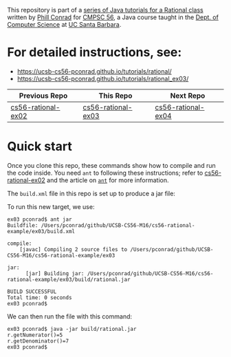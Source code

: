 This repository is part of a [series of Java tutorials for a Rational class](https://ucsb-cs56-pconrad.github.io/tutorials/rational/) written by [Phill Conrad](https://www.cs.ucsb.edu/~pconrad) for [CMPSC 56](ucsb-cs56-pconrad.github.io), a Java course taught in the [Dept. of Computer Science](https://www.cs.ucsb.edu) at [UC Santa Barbara](https://www.ucsb.edu).

# For detailed instructions, see:

* https://ucsb-cs56-pconrad.github.io/tutorials/rational/
* https://ucsb-cs56-pconrad.github.io/tutorials/rational_ex03/

| Previous Repo | This Repo | Next Repo
|-|-|-|
|[cs56-rational-ex02](https://github.com/UCSB-CS56-pconrad/cs56-rational-ex02)|[cs56-rational-ex03](https://github.com/UCSB-CS56-pconrad/cs56-rational-ex03)|[cs56-rational-ex04](https://github.com/UCSB-CS56-pconrad/cs56-rational-ex04)


# Quick start

Once you clone this repo, these commands show how to compile and run the code inside.  You need  `ant` to following these instructions;  refer to [cs56-rational-ex02](https://github.com/UCSB-CS56-pconrad/cs56-rational-ex02) and the article on [`ant`](http://ucsb-cs56-pconrad.github.io/topics/ant/) for more information.

The `build.xml` file in this repo is set up to produce a jar file:

To run this new target, we use:

```
ex03 pconrad$ ant jar
Buildfile: /Users/pconrad/github/UCSB-CS56-M16/cs56-rational-example/ex03/build.xml

compile:
    [javac] Compiling 2 source files to /Users/pconrad/github/UCSB-CS56-M16/cs56-rational-example/ex03

jar:
      [jar] Building jar: /Users/pconrad/github/UCSB-CS56-M16/cs56-rational-example/ex03/build/rational.jar

BUILD SUCCESSFUL
Total time: 0 seconds
ex03 pconrad$ 
```

We can then run the file with this command:

```
ex03 pconrad$ java -jar build/rational.jar 
r.getNumerator()=5
r.getDenominator()=7
ex03 pconrad$ 

```
